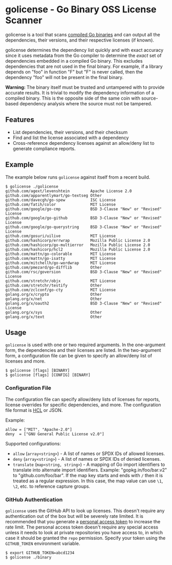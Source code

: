 # golicense - Go Binary OSS License Scanner

golicense is a tool that scans [compiled Go binaries](https://golang.org/)
and can output all the dependencies, their versions, and their respective
licenses (if known).

golicense determines the dependency list quickly and with exact accuracy
since it uses metadata from the Go compiler to determine the _exact_ set of
dependencies embedded in a compiled Go binary. This excludes dependencies that
are not used in the final binary. For example, if a library depends on "foo"
in function "F" but "F" is never called, then the dependency "foo" will not
be present in the final binary.

**Warning:** The binary itself must be trusted and untampered with to provide
accurate results. It is trivial to modify the dependency information of a
compiled binary. This is the opposite side of the same coin with source-based
dependency analysis where the source must not be tampered.

## Features

  * List dependencies, their versions, and their checksum
  * Find and list the license associated with a dependency
  * Cross-reference dependency licenses against an allow/deny list to
    generate compliance reports.

## Example

The example below runs `golicense` against itself from a recent build.

```
$ golicense ./golicense
github.com/agext/levenshtein         Apache License 2.0
github.com/apparentlymart/go-textseg Other
github.com/davecgh/go-spew           ISC License
github.com/fatih/color               MIT License
github.com/google/go-cmp             BSD 3-Clause "New" or "Revised" License
github.com/google/go-github          BSD 3-Clause "New" or "Revised" License
github.com/google/go-querystring     BSD 3-Clause "New" or "Revised" License
github.com/gosuri/uilive             MIT License
github.com/hashicorp/errwrap         Mozilla Public License 2.0
github.com/hashicorp/go-multierror   Mozilla Public License 2.0
github.com/hashicorp/hcl2            Mozilla Public License 2.0
github.com/mattn/go-colorable        MIT License
github.com/mattn/go-isatty           MIT License
github.com/mitchellh/go-wordwrap     MIT License
github.com/pmezard/go-difflib        Other
github.com/rsc/goversion             BSD 3-Clause "New" or "Revised" License
github.com/stretchr/objx             MIT License
github.com/stretchr/testify          Other
github.com/zclconf/go-cty            MIT License
golang.org/x/crypto                  Other
golang.org/x/net                     Other
golang.org/x/oauth2                  BSD 3-Clause "New" or "Revised" License
golang.org/x/sys                     Other
golang.org/x/text                    Other
```

## Usage

`golicense` is used with one or two required arguments. In the one-argument
form, the dependencies and their licenses are listed. In the two-argument
form, a configuration file can be given to specify an allow/deny list of
licenses and more.

```
$ golicense [flags] [BINARY]
$ golicense [flags] [CONFIG] [BINARY]
```

### Configuration File

The configuration file can specify allow/deny lists of licenses for reports,
license overrides for specific dependencies, and more. The configuration file
format is [HCL](https://github.com/hashicorp/hcl2) or JSON.

Example:

```hcl
allow = ["MIT", "Apache-2.0"]
deny  = ["GNU General Public License v2.0"]
```

Supported configurations:

  * `allow` (`array<string>`) - A list of names or SPDX IDs of allowed licenses.
  * `deny` (`array<string>`) - A list of names or SPDX IDs of denied licenses.
  * `translate` (`map<string, string>`) - A mapping of Go import identifiers
    to translate into alternate import identifiers. Example:
	"gopkg.in/foo/bar.v2" to "github.com/foo/bar". If the map key starts and
	ends with `/` then it is treated as a regular expression. In this case,
	the map value can use `\1`, `\2`, etc. to reference capture groups.

### GitHub Authentication

`golicense` uses the GitHub API to look up licenses. This doesn't require
any authentication out of the box but will be severely rate limited.
It is recommended that you generate a [personal access token](https://help.github.com/articles/creating-a-personal-access-token-for-the-command-line/) to increase the rate limit. The personal access token doesn't require any
special access unless it needs to look at private repositories you have
access to, in which case it should be granted the `repo` permission.
Specify your token using the `GITHUB_TOKEN` environment variable.

```
$ export GITHUB_TOKEN=abcd1234
$ golicense ./binary
```

